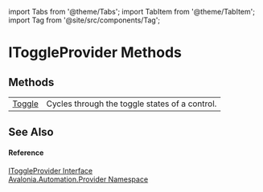 import Tabs from '@theme/Tabs'; 
import TabItem from '@theme/TabItem'; 
import Tag from '@site/src/components/Tag'; 

# IToggleProvider Methods




## Methods
<table>
<tr>
<td><a href="M_Avalonia_Automation_Provider_IToggleProvider_Toggle">Toggle</a></td>
<td>Cycles through the toggle states of a control.</td>
</tr>
</table>

## See Also


#### Reference
<a href="T_Avalonia_Automation_Provider_IToggleProvider">IToggleProvider Interface</a>  
<a href="N_Avalonia_Automation_Provider">Avalonia.Automation.Provider Namespace</a>  
